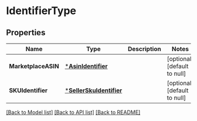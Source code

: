 # IdentifierType

## Properties
Name | Type | Description | Notes
------------ | ------------- | ------------- | -------------
**MarketplaceASIN** | [***AsinIdentifier**](ASINIdentifier.md) |  | [optional] [default to null]
**SKUIdentifier** | [***SellerSkuIdentifier**](SellerSKUIdentifier.md) |  | [optional] [default to null]

[[Back to Model list]](../README.md#documentation-for-models) [[Back to API list]](../README.md#documentation-for-api-endpoints) [[Back to README]](../README.md)

